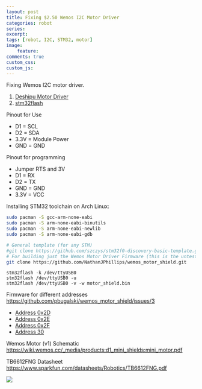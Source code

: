 ```yaml
---
layout: post
title: Fixing $2.50 Wemos I2C Motor Driver
categories: robot
series: 
excerpt:
tags: [robot, I2C, STM32, motor]
image: 
    feature: 
comments: true
custom_css:
custom_js: 
---
```


Fixing Wemos I2C motor driver.

1. [Deshipu Motor Driver](https://hackaday.io/project/18439-motor-shield-reprogramming)
2. [stm32flash](https://aur.archlinux.org/stm32flash.git)

Pinout for Use

* D1 = SCL
* D2 = SDA
* 3.3V = Module Power
* GND = GND

Pinout for programming
* Jumper RTS and 3V
* D1 = RX
* D2 = TX
* GND = GND
* 3.3V = VCC

Installing STM32 toolchain on Arch Linux:

```bash
sudo pacman -S gcc-arm-none-eabi
sudo pacman -S arm-none-eabi-binutils
sudo pacman -S arm-none-eabi-newlib
sudo pacman -S arm-none-eabi-gdb

# General template (for any STM)
#git clone https://github.com/szczys/stm32f0-discovery-basic-template.git
# For building just the Wemos Motor Driver Firmware (this is the untested firmware for using solder jumpers to choose address)
git clone https://github.com/NathanJPhillips/wemos_motor_shield.git
```

```
stm32flash -k /dev/ttyUSB0
stm32flash /dev/ttyUSB0 -u
stm32flash /dev/ttyUSB0 -v -w motor_shield.bin
```

Firmware for different addresses
https://github.com/pbugalski/wemos_motor_shield/issues/3

* [Address 0x2D](http://ladvien.com/images/files/motor_shield_2D.bin)
* [Address 0x2E](http://ladvien.com/images/files/motor_shield_2E.bin)
* [Address 0x2F](http://ladvien.com/images/files/motor_shield_2F.bin)
* [Address 30](http://ladvien.com/images/files/motor_shield_30.bin)

Wemos Motor (v1) Schematic
https://wiki.wemos.cc/_media/products:d1_mini_shields:mini_motor.pdf

TB6612FNG Datasheet
https://www.sparkfun.com/datasheets/Robotics/TB6612FNG.pdf

![](https://ladvien/images/labeled_wemos.png)